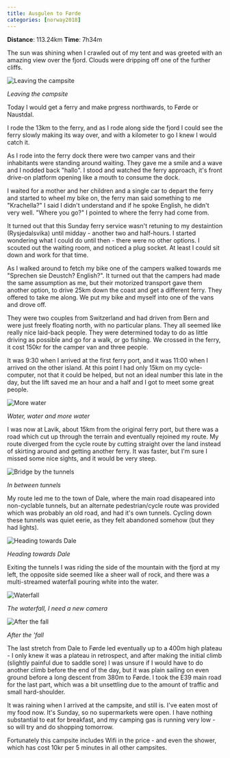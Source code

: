 ```yaml
---
title: Ausgulen to Førde
categories: [norway2018]
---
```


**Distance**: 113.24km
**Time**: 7h34m


The sun was shining when I crawled out of my tent and was greeted with an
amazing view over the fjord. Clouds were dripping off one of the further
cliffs.

![Leaving the campsite](/images/norway/2018-07-08/IMG_20180708_090418.jpg) 

*Leaving the campsite*

Today I would get a ferry and make prgress northwards, to Førde or Naustdal.

I rode the 13km to the ferry, and as I rode along side the fjord I could see
the ferry slowly making its way over, and with a kilometer to go I knew I
would catch it.

As I rode into the ferry dock there were two camper vans and their inhabitants
were standing around waiting. They gave me a smile and a wave and I nodded
back "hallo". I stood and watched the ferry approach, it's front drive-on
platform opening like a mouth to consume the dock.

I waited for a mother and her children and a single car to depart the ferry
and started to wheel my bike on, the ferry man said something to me
"Krachella?" I said I didn't understand and if he spoke English, he didn't
very well. "Where you go?" I pointed to where the ferry had come from.

It turned out that this Sunday ferry service wasn't retuning to my destaintion
(Rysjedalsvika) until midday - another two and half-hours. I started wondering
what I could do until then - there were no other options. I scouted out the
waiting room, and noticed a plug socket. At least I could sit down and work
for that time.

As I walked around to fetch my bike one of the campers walked towards me
"Sprechen sie Deustch? English?". It turned out that the campers had made the
same assumption as me, but their motorized transport gave them another option,
to drive 25km down the coast and get a different ferry. They offered to take
me along. We put my bike and myself into one of the vans and drove off.

They were two couples from Switzerland and had driven from Bern and were just
freely floating north, with no particular plans. They all seemed like really
nice laid-back people. They were determined today to do as little driving as
possible and go for a walk, or go fishing. We crossed in the ferry, it cost
150kr for the camper van and three people.

It was 9:30 when I arrived at the first ferry port, and it was 11:00 when I
arrived on the other island. At this point I had only 15km on my
cycle-computer, not that it could be helped, but not an ideal number this late
in the day, but the lift saved me an hour and a half and I got to meet some
great people.

![More water](/images/norway/2018-07-08/IMG_20180708_121444.jpg)

*Water, water and more water*

I was now at Lavik, about 15km from the original ferry port, but there was a
road which cut up through the terrain and eventually rejoined my route. My
route diverged from the cycle route by cutting straight over the land instead
of skirting around and getting another ferry. It was faster, but I'm sure I
missed some nice sights, and it would be very steep.

![Bridge by the tunnels](/images/norway/2018-07-08/IMG_20180708_151815.jpg)

*In between tunnels*

My route led me to the town of Dale, where the main road disapeared into
non-cyclable tunnels, but an alternate pedestrian/cycle route was provided
which was probably an old road, and had it's own tunnels. Cycling down these
tunnels was quiet eerie, as they felt abandoned somehow (but they had lights).

![Heading towards Dale](/images/norway/2018-07-08/IMG_20180708_145916.jpg)

*Heading towards Dale*

Exiting the tunnels I was riding the side of the mountain with the fjord at my
left, the opposite side seemed like a sheer wall of rock, and there was a
multi-streamed waterfall pouring white into the water.

![Waterfall](/images/norway/2018-07-08/IMG_20180708_152040.jpg) 

*The waterfall, I need a new camera*

![After the fall](/images/norway/2018-07-08/IMG_20180708_152615.jpg) 

*After the 'fall*

The last stretch from Dale to Førde led eventually up to a 400m high plateau -
I only knew it was a plateau in retrospect, and after making the initial climb
(slightly painful due to saddle sore) I was unsure if I would have to do
another climb before the end of the day, but it was plain sailing on even
ground before a long descent from 380m to Førde. I took the E39 main road for
the last part, which was a bit unsettling due to the amount of traffic and
small hard-shoulder.

It was raining when I arrived at the campsite, and still is. I've eaten most
of my food now. It's Sunday, so no supermarkets were open. I have nothing
substantial to eat for breakfast, and my camping gas is running very low - so
will try and do shopping tomorrow.

Fortunately this campsite includes Wifi in the price - and even the shower,
which has cost 10kr per 5 minutes in all other campsites.
